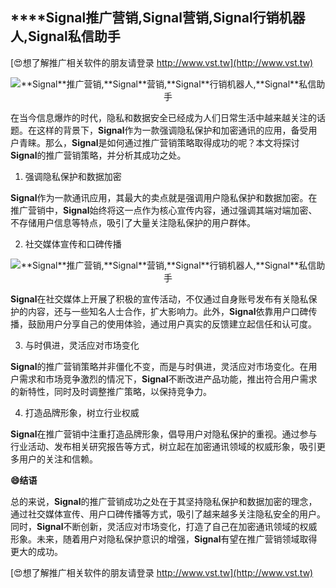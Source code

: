 ## ****Signal**推广营销,**Signal**营销,**Signal**行销机器人,**Signal**私信助手**

[😍想了解推广相关软件的朋友请登录 http://www.vst.tw](http://www.vst.tw)

 <center><img src="https://vst.tw/MP4/tuiguang/png/4.png" alt="**Signal**推广营销,**Signal**营销,**Signal**行销机器人,**Signal**私信助手"></center>

在当今信息爆炸的时代，隐私和数据安全已经成为人们日常生活中越来越关注的话题。在这样的背景下，**Signal**作为一款强调隐私保护和加密通讯的应用，备受用户青睐。那么，**Signal**是如何通过推广营销策略取得成功的呢？本文将探讨**Signal**的推广营销策略，并分析其成功之处。

1. 强调隐私保护和数据加密

**Signal**作为一款通讯应用，其最大的卖点就是强调用户隐私保护和数据加密。在推广营销中，**Signal**始终将这一点作为核心宣传内容，通过强调其端对端加密、不存储用户信息等特点，吸引了大量关注隐私保护的用户群体。

2. 社交媒体宣传和口碑传播

 <center><img src="https://vst.tw/MP4/tuiguang/png/4.png" alt="**Signal**推广营销,**Signal**营销,**Signal**行销机器人,**Signal**私信助手"></center>

**Signal**在社交媒体上开展了积极的宣传活动，不仅通过自身账号发布有关隐私保护的内容，还与一些知名人士合作，扩大影响力。此外，**Signal**依靠用户口碑传播，鼓励用户分享自己的使用体验，通过用户真实的反馈建立起信任和认可度。

3. 与时俱进，灵活应对市场变化

**Signal**的推广营销策略并非僵化不变，而是与时俱进，灵活应对市场变化。在用户需求和市场竞争激烈的情况下，**Signal**不断改进产品功能，推出符合用户需求的新特性，同时及时调整推广策略，以保持竞争力。

4. 打造品牌形象，树立行业权威

**Signal**在推广营销中注重打造品牌形象，倡导用户对隐私保护的重视。通过参与行业活动、发布相关研究报告等方式，树立起在加密通讯领域的权威形象，吸引更多用户的关注和信赖。

**😄结语**

总的来说，**Signal**的推广营销成功之处在于其坚持隐私保护和数据加密的理念，通过社交媒体宣传、用户口碑传播等方式，吸引了越来越多关注隐私安全的用户。同时，**Signal**不断创新，灵活应对市场变化，打造了自己在加密通讯领域的权威形象。未来，随着用户对隐私保护意识的增强，**Signal**有望在推广营销领域取得更大的成功。

[😍想了解推广相关软件的朋友请登录 http://www.vst.tw](http://www.vst.tw)



